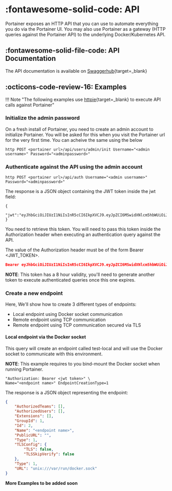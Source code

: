 # :fontawesome-solid-code: API

Portainer exposes an HTTP API that you can use to automate everything you do via the Portainer UI. You may also use Portainer as a gateway (HTTP queries against the Portainer API) to the underlying Docker/Kubernetes API.

## :fontawesome-solid-file-code: API Documentation

The API documentation is available on
[Swaggerhub](https://app.swaggerhub.com/apis/portainer/portainer-ce/2.5.1){target=_blank}
<!-- and you can also find some examples
[here](https://gist.github.com/deviantony/77026d402366b4b43fa5918d41bc42f8){target=_blank}. 
<script src="https://gist.github.com/deviantony/77026d402366b4b43fa5918d41bc42f8.js"></script>
-->

## :octicons-code-review-16: Examples

!!! Note "The following examples use [httpie](https://httpie.org/){target=_blank} to execute API calls against Portainer"

### Initialize the admin password
On a fresh install of Portainer, you need to create an admin account to initialize Portainer. You will be asked for this when you visit the Portainer url for the very first time. You can acheive the same using the below

```shell 
http POST <portainer url>/api/users/admin/init Username="<admin username>" Password="<adminpassword>"
```

### Authenticate against the API using the admin account
```shell
http POST <portainer url>/api/auth Username="<admin username>" Password="<adminpassword>"
```
The response is a JSON object containing the JWT token inside the jwt field:
```shell
{
  "jwt":"eyJhbGciOiJIUzI1NiIsInR5cCI6IkpXVCJ9.eyJpZCI6MSwidXNlcm5hbWUiOiJhZG1pbiIsInJvbGUiOjEsImV4cCI6MTQ5OTM3NjE1NH0.NJ6vE8FY1WG6jsRQzfMqeatJ4vh2TWAeeYfDhP71YEE"
}
```
You need to retrieve this token. You will need to pass this token inside the Authorization header when executing an authentication query against the API.

The value of the Authorization header must be of the form Bearer <JWT_TOKEN>.
```json
Bearer eyJhbGciOiJIUzI1NiIsInR5cCI6IkpXVCJ9.eyJpZCI6MSwidXNlcm5hbWUiOiJhZG1pbiIsInJvbGUiOjEsImV4cCI6MTQ5OTM3NjE1NH0.NJ6vE8FY1WG6jsRQzfMqeatJ4vh2TWAeeYfDhP71YEE
```
**NOTE**: This token has a 8 hour validity, you'll need to generate another token to execute authenticated queries once this one expires.

### Create a new endpoint
Here, We'll show how to create 3 different types of endpoints:

* Local endpoint using Docker socket communication
* Remote endpoint using TCP communication
* Remote endpoint using TCP communication secured via TLS

#### Local endpoint via the Docker socket
This query will create an endpoint called test-local and will use the Docker socket to communicate with this environment.

**NOTE**: This example requires to you bind-mount the Docker socket when running Portainer.

```shell http --form POST <portainer url/api/endpoints \
"Authorization: Bearer <jwt token>" \
Name="<endpoint name>" EndpointCreationType=1
```
The response is a JSON object representing the endpoint:

```json
{
    "AuthorizedTeams": [], 
    "AuthorizedUsers": [], 
    "Extensions": [], 
    "GroupId": 1, 
    "Id": 2, 
    "Name": "<endpoint name>", 
    "PublicURL": "",
    "Type": 1,
    "TLSConfig": {
        "TLS": false, 
        "TLSSkipVerify": false
    }, 
    "Type": 1, 
    "URL": "unix:///var/run/docker.sock"
}
```
**More Examples to be added soon**
